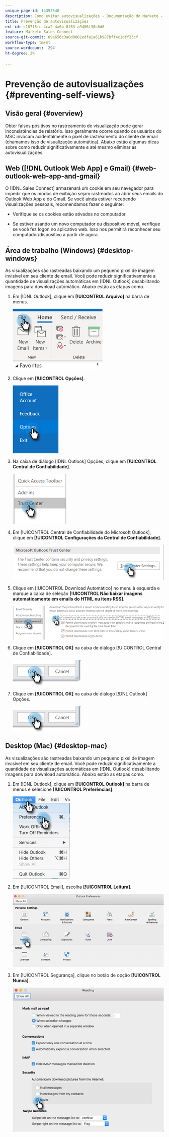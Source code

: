 ```yaml
---
unique-page-id: 14352540
description: Como evitar autovisualizações - Documentação do Marketo - Documentação do produto
title: Prevenção de autovisualizações
exl-id: c18715fc-4ca2-4a6b-8f63-a9406f30c0d8
feature: Marketo Sales Connect
source-git-commit: 09a656c3a0d0002edfa1a61b987bff4c1dff33cf
workflow-type: tm+mt
source-wordcount: '294'
ht-degree: 2%

---
```


# Prevenção de autovisualizações {#preventing-self-views}

## Visão geral {#overview}

Obter falsos positivos no rastreamento de visualização pode gerar inconsistências de relatório. Isso geralmente ocorre quando os usuários do MSC invocam acidentalmente o pixel de rastreamento do cliente de email (chamamos isso de visualização automática). Abaixo estão algumas dicas sobre como reduzir significativamente e até mesmo eliminar as autovisualizações.

## Web ([!DNL Outlook Web App] e Gmail) {#web-outlook-web-app-and-gmail}

O [!DNL Sales Connect] armazenará um cookie em seu navegador para impedir que os modos de exibição sejam rastreados ao abrir seus emails do Outlook Web App e do Gmail. Se você ainda estiver recebendo visualizações pessoais, recomendamos fazer o seguinte:

* Verifique se os cookies estão ativados no computador.

* Se estiver usando um novo computador ou dispositivo móvel, verifique se você fez logon no aplicativo web. Isso nos permitirá reconhecer seu computador/dispositivo a partir de agora.

## Área de trabalho (Windows) {#desktop-windows}

As visualizações são rastreadas baixando um pequeno pixel de imagem invisível em seu cliente de email. Você pode reduzir significativamente a quantidade de visualizações automáticas em [!DNL Outlook] desabilitando imagens para download automático. Abaixo estão as etapas como.

1. Em [!DNL Outlook], clique em **[!UICONTROL Arquivo]** na barra de menus.

   ![](assets/win-1.png)

1. Clique em **[!UICONTROL Opções]**.

   ![](assets/win-2.png)

1. Na caixa de diálogo [!DNL Outlook] Opções, clique em **[!UICONTROL Central de Confiabilidade]**.

   ![](assets/win-3.png)

1. Em [!UICONTROL Central de Confiabilidade do Microsoft Outlook], clique em **[!UICONTROL Configurações da Central de Confiabilidade]**.

   ![](assets/win-4.png)

1. Clique em [!UICONTROL Download Automático] no menu à esquerda e marque a caixa de seleção **[!UICONTROL Não baixar imagens automaticamente em emails do HTML ou itens RSS]**.

   ![](assets/win-5.png)

1. Clique em **[!UICONTROL OK]** na caixa de diálogo [!UICONTROL Central de Confiabilidade].

   ![](assets/win-6.png)

1. Clique em **[!UICONTROL OK]** na caixa de diálogo [!DNL Outlook] Opções.

   ![](assets/win-6.png)

## Desktop (Mac) {#desktop-mac}

As visualizações são rastreadas baixando um pequeno pixel de imagem invisível em seu cliente de email. Você pode reduzir significativamente a quantidade de visualizações automáticas em [!DNL Outlook] desabilitando imagens para download automático. Abaixo estão as etapas como.

1. Em [!DNL Outlook], clique em **[!UICONTROL Outlook]** na barra de menus e selecione **[!UICONTROL Preferências]**.

   ![](assets/mac-1.png)

1. Em [!UICONTROL Email], escolha **[!UICONTROL Leitura]**.

   ![](assets/mac-2.png)

1. Em [!UICONTROL Segurança], clique no botão de opção **[!UICONTROL Nunca]**.

   ![](assets/mac-3.png)
